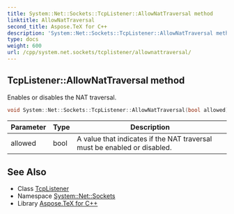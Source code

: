 ```yaml
---
title: System::Net::Sockets::TcpListener::AllowNatTraversal method
linktitle: AllowNatTraversal
second_title: Aspose.TeX for C++
description: 'System::Net::Sockets::TcpListener::AllowNatTraversal method. Enables or disables the NAT traversal in C++.'
type: docs
weight: 600
url: /cpp/system.net.sockets/tcplistener/allownattraversal/
---
```

## TcpListener::AllowNatTraversal method


Enables or disables the NAT traversal.

```cpp
void System::Net::Sockets::TcpListener::AllowNatTraversal(bool allowed)
```


| Parameter | Type | Description |
| --- | --- | --- |
| allowed | bool | A value that indicates if the NAT traversal must be enabled or disabled. |

## See Also

* Class [TcpListener](../)
* Namespace [System::Net::Sockets](../../)
* Library [Aspose.TeX for C++](../../../)
